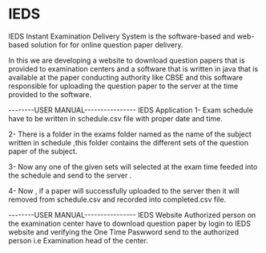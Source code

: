 # IEDS
IEDS Instant Examination Delivery System is the software-based and web-based solution for for online question paper delivery.

In this we are developing a website to download question papers that is provided to examination centers and a software that is written in java that is available at the paper conducting authority like CBSE and this software responsible for uploading the question paper to the server at the time provided to the software.

--------USER MANUAL----------------
IEDS Application
1-  Exam schedule have to be written in schedule.csv file with proper date and time.

2- There is a folder in the exams folder named as the name of the subject written in schedule ,this folder contains the different sets of
the question paper of the subject.

3- Now any one of the given sets will selected at the exam time feeded into the schedule and send to the server .
 
 4- Now , if a paper will successfully uploaded to the server then it will removed from schedule.csv and recorded into completed.csv file.


--------USER MANUAL----------------
IEDS Website
Authorized person on the examination center have to download question paper by login to IEDS website and verifying the One Time Paswword 
send to the authorized person i.e Examination head of the center.
